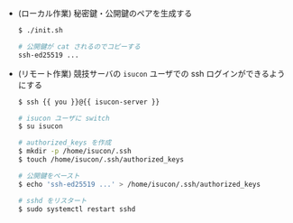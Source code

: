 - (ローカル作業) 秘密鍵・公開鍵のペアを生成する
  ```sh
  $ ./init.sh
  
  # 公開鍵が cat されるのでコピーする
  ssh-ed25519 ...
  ```
- (リモート作業) 競技サーバの `isucon` ユーザでの ssh ログインができるようにする
  ```sh
  $ ssh {{ you }}@{{ isucon-server }}

  # isucon ユーザに switch
  $ su isucon

  # authorized_keys を作成
  $ mkdir -p /home/isucon/.ssh
  $ touch /home/isucon/.ssh/authorized_keys

  # 公開鍵をペースト
  $ echo 'ssh-ed25519 ...' > /home/isucon/.ssh/authorized_keys

  # sshd をリスタート
  $ sudo systemctl restart sshd
  ```
